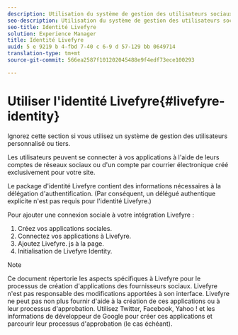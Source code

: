 ```yaml
---
description: Utilisation du système de gestion des utilisateurs sociaux de Livefyre.
seo-description: Utilisation du système de gestion des utilisateurs sociaux de Livefyre.
seo-title: Identité Livefyre
solution: Experience Manager
title: Identité Livefyre
uuid: 5 e 9219 b 4-fbd 7-40 c 6-9 d 57-129 bb 0649714
translation-type: tm+mt
source-git-commit: 566ea2587f101202045488e9f4edf73ece100293

---
```



# Utiliser l'identité Livefyre{#livefyre-identity}

Ignorez cette section si vous utilisez un système de gestion des utilisateurs personnalisé ou tiers.

Les utilisateurs peuvent se connecter à vos applications à l'aide de leurs comptes de réseaux sociaux ou d'un compte par courrier électronique créé exclusivement pour votre site.

Le package d'identité Livefyre contient des informations nécessaires à la délégation d'authentification. (Par conséquent, un délégué authentique explicite n'est pas requis pour l'identité Livefyre.)

Pour ajouter une connexion sociale à votre intégration Livefyre :

1. Créez vos applications sociales.
1. Connectez vos applications à Livefyre.
1. Ajoutez Livefyre. js à la page.
1. Initialisation de Livefyre Identity.

>[!NOTE]
>
>Ce document répertorie les aspects spécifiques à Livefyre pour le processus de création d'applications des fournisseurs sociaux. Livefyre n'est pas responsable des modifications apportées à son interface. Livefyre ne peut pas non plus fournir d'aide à la création de ces applications ou à leur processus d'approbation. Utilisez Twitter, Facebook, Yahoo ! et les informations de développeur de Google pour créer ces applications et parcourir leur processus d'approbation (le cas échéant).

